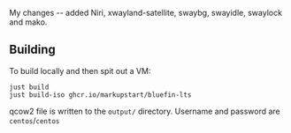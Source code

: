 My changes -- added Niri, xwayland-satellite, swaybg, swayidle, swaylock and mako.



## Building

To build locally and then spit out a VM: 

```
just build
just build-iso ghcr.io/markupstart/bluefin-lts
```

qcow2 file is written to the `output/` directory. Username and password are `centos`/`centos`
